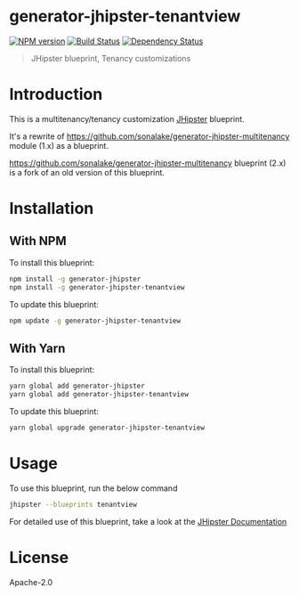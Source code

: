 # generator-jhipster-tenantview
[![NPM version][npm-image]][npm-url] [![Build Status][travis-image]][travis-url] [![Dependency Status][daviddm-image]][daviddm-url]
> JHipster blueprint, Tenancy customizations

# Introduction

This is a multitenancy/tenancy customization [JHipster](https://www.jhipster.tech/) blueprint.

It's a rewrite of https://github.com/sonalake/generator-jhipster-multitenancy module (1.x) as a blueprint.

https://github.com/sonalake/generator-jhipster-multitenancy blueprint (2.x) is a fork of an old version of this blueprint.

# Installation

## With NPM

To install this blueprint:

```bash
npm install -g generator-jhipster
npm install -g generator-jhipster-tenantview
```

To update this blueprint:

```bash
npm update -g generator-jhipster-tenantview
```

## With Yarn

To install this blueprint:

```bash
yarn global add generator-jhipster
yarn global add generator-jhipster-tenantview
```

To update this blueprint:

```bash
yarn global upgrade generator-jhipster-tenantview
```

# Usage

To use this blueprint, run the below command

```bash
jhipster --blueprints tenantview
```

For detailed use of this blueprint, take a look at the [JHipster Documentation](https://www.jhipster.tech/creating-an-app/)

# License

Apache-2.0


[npm-image]: https://img.shields.io/npm/v/generator-jhipster-tenantview.svg
[npm-url]: https://npmjs.org/package/generator-jhipster-tenantview
[travis-image]: https://travis-ci.org/mshima/generator-jhipster-tenantview.svg?branch=master
[travis-url]: https://travis-ci.org/mshima/generator-jhipster-tenantview
[daviddm-image]: https://david-dm.org/mshima/generator-jhipster-tenantview.svg?theme=shields.io
[daviddm-url]: https://david-dm.org/mshima/generator-jhipster-tenantview
